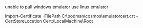 unable to pull windows emulator
use linux emulator

 Import-Certificate -FilePath C:\podman\cosmos\emulatorcert.crt -CertStoreLocation Cert:\LocalMachine\Root